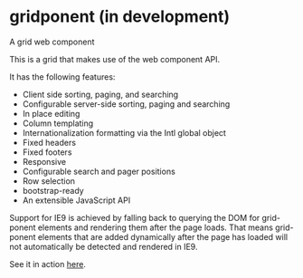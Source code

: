# gridponent (in development)

A grid web component

This is a grid that makes use of the web component API. 

It has the following features:

- Client side sorting, paging, and searching
- Configurable server-side sorting, paging and searching
- In place editing
- Column templating
- Internationalization formatting via the Intl global object
- Fixed headers
- Fixed footers
- Responsive
- Configurable search and pager positions
- Row selection
- bootstrap-ready
- An extensible JavaScript API

Support for IE9 is achieved by falling back to querying the DOM for grid-ponent elements and rendering them after the page loads.
That means grid-ponent elements that are added dynamically after the page has loaded will not automatically be detected and rendered in IE9.

See it in action [here](http://worldcitizenapps.com/gridponent/index.php).
